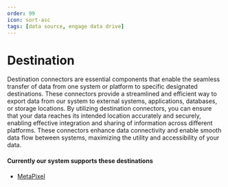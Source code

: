 ```yaml
---
order: 99
icon: sort-asc
tags: [data source, engage data drive]
---
```


# Destination
Destination connectors are essential components that enable the seamless transfer of data from one system or platform to specific designated destinations. These connectors provide a streamlined and efficient way to export data from our system to external systems, applications, databases, or storage locations. By utilizing destination connectors, you can ensure that your data reaches its intended location accurately and securely, enabling effective integration and sharing of information across different platforms. These connectors enhance data connectivity and enable smooth data flow between systems, maximizing the utility and accessibility of your data.

#### Currently our system supports these destinations
- [MetaPixel](MetaPixel.md)
